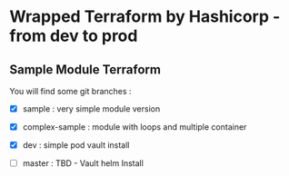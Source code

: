 # Wrapped Terraform by Hashicorp - from dev to prod

## Sample Module Terraform

You will find some git branches :
- [x] sample : very simple module version
- [x] complex-sample : module with loops and multiple container
- [x] dev : simple pod vault install
- [ ] master : TBD - Vault helm Install


